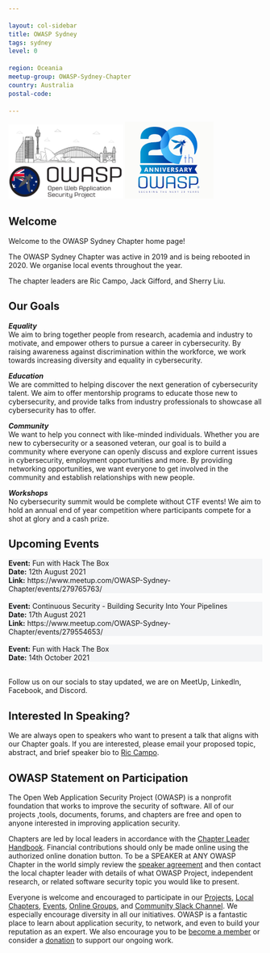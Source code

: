 ```yaml
---

layout: col-sidebar
title: OWASP Sydney
tags: sydney
level: 0

region: Oceania
meetup-group: OWASP-Sydney-Chapter
country: Australia
postal-code:

---
```


<img src="assets/images/logo-syd.png" style="width:45%" class="center">
<img src="assets/images/OWASP20thAnniversary.jpeg" style="width:35%" class="right">

## Welcome
Welcome to the OWASP Sydney Chapter home page!

The OWASP Sydney Chapter was active in 2019 and is being rebooted in 2020. We organise local events throughout the year.

The chapter leaders are Ric Campo, Jack Gifford, and Sherry Liu.


## Our Goals
***Equality*** <br/>
We aim to bring together people from research, academia and industry to motivate, and empower others to pursue a career in cybersecurity. By raising awareness against discrimination within the workforce, we work towards increasing diversity and equality in cybersecurity.

***Education*** <br/>
We are committed to helping discover the next generation of cybersecurity talent. We aim to offer mentorship programs to educate those new to cybersecurity, and provide talks from industry professionals to showcase all cybersecurity has to offer.

***Community*** <br/>
We want to help you connect with like-minded individuals. Whether you are new to cybersecurity or a seasoned veteran, our goal is to build a community where everyone can openly discuss and explore current issues in cybersecurity, employment opportunities and more. By providing networking opportunities, we want everyone to get involved in the community and establish relationships with new people.

***Workshops*** <br/>
No cybersecurity summit would be complete without CTF events! We aim to hold an annual end of year competition where participants compete for a shot at glory and a cash prize.


## Upcoming Events

<section style='background-color:#f3f4f6;'>
    <strong>Event:</strong> Fun with Hack The Box <br/>
    <strong>Date:</strong> 12th August 2021<br/>
    <strong>Link:</strong> https://www.meetup.com/OWASP-Sydney-Chapter/events/279765763/<br/>
</section><br/>

<section style='background-color:#f3f4f6;'>
    <strong>Event:</strong> Continuous Security - Building Security Into Your Pipelines <br/>
    <strong>Date:</strong> 17th August 2021<br/>
    <strong>Link:</strong> https://www.meetup.com/OWASP-Sydney-Chapter/events/279554653/<br/>

</section><br/>

<section style='background-color:#f3f4f6;'>
    <strong>Event:</strong> Fun with Hack The Box <br/>
    <strong>Date:</strong> 14th October 2021<br/>
</section><br/>



Follow us on our socials to stay updated, we are on MeetUp, LinkedIn, Facebook, and Discord.


## Interested In Speaking?
We are always open to speakers who want to present a talk that aligns with our Chapter goals. If you are interested, please email your proposed topic, abstract, and brief speaker bio to [Ric Campo](mailto:ric.campo@owasp.org).


## OWASP Statement on Participation
The Open Web Application Security Project (OWASP) is a nonprofit foundation that works to improve the security of software. All of our projects ,tools, documents, forums, and chapters are free and open to anyone interested in improving application security.

Chapters are led by local leaders in accordance with the [Chapter Leader Handbook](/www-policy/rules-of-procedure/chapter-handbook). Financial contributions should only be made online using the authorized online donation button. To be a SPEAKER at ANY OWASP Chapter in the world simply review the [speaker agreement](/www-policy/speaker-agreement) and then contact the local chapter leader with details of what OWASP Project, independent research, or related software security topic you would like to present.

Everyone is welcome and encouraged to participate in our [Projects](/projects), [Local Chapters](/chapters), [Events](/events), [Online Groups](https://groups.google.com/a/owasp.com/), and [Community Slack Channel](https://owasp.slack.com/). We especially encourage diversity in all our initiatives. OWASP is a fantastic place to learn about application security, to network, and even to build your reputation as an expert. We also encourage you to be [become a member](/membership) or consider a [donation](/donate) to support our ongoing work.
